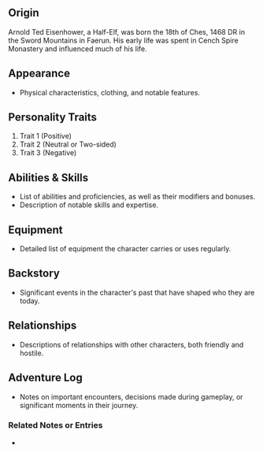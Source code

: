 ## Origin
Arnold Ted Eisenhower, a Half-Elf, was born the 18th of Ches, 1468 DR in the Sword Mountains in Faerun. His early life was spent in Cench Spire Monastery and influenced much of his life. 

## Appearance
- Physical characteristics, clothing, and notable features.

## Personality Traits
1. Trait 1 (Positive)
2. Trait 2 (Neutral or Two-sided)
3. Trait 3 (Negative)

## Abilities & Skills
- List of abilities and proficiencies, as well as their modifiers and bonuses.
- Description of notable skills and expertise.

## Equipment
- Detailed list of equipment the character carries or uses regularly.

## Backstory
- Significant events in the character's past that have shaped who they are today.

## Relationships
- Descriptions of relationships with other characters, both friendly and hostile.

## Adventure Log
- Notes on important encounters, decisions made during gameplay, or significant moments in their journey.

### Related Notes or Entries
- 